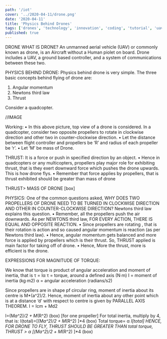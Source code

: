 ```yaml
---
path: '/iot'
cover: '../2020-04-11/drone.png'
date: '2020-04-11'
title: 'Physics Behind Drones'
tags: ['drones', 'technology', 'innovation', 'coding', 'tutorial', 'uav']
published: true
---
```


DRONE
WHAT IS DRONE?
An unmanned aerial vehicle (UAV) or commonly known as drone, is an Aircraft without a Human piolet on board. Drone includes a UAV, a ground based controller, and a system of communications between these two.

PHYSICS BEHIND DRONE:
Physics behind drone is very simple.
The three basic concepts behind flying of drone are:

1. Angular momentum
2. Newtons third law
3. Thrust

Consider a quadcopter.

//IMAGE

Working:
• In this above picture, top view of a drone is considered. In a quadcopter, consider two opposite propellers to rotate in clockwise direction and other two in counter-clockwise direction.
• Let the distance between flight controller and propellers be ‘R’ and radius of each propeller be ‘r’.
• Let ‘M’ be mass of Drone.

THRUST: It is a force or push in specified direction by an object.
• Hence in quadcopters or any multicopters, propellers play major role for exhibiting thrust, that is they exert downward force which pushes the drone upwards. This is how drone flys.
• Remember that force applies by propellers, that is thrust exhibited should be greater than mass of drone

THRUST> MASS OF DRONE [box]

PHYSICS:
One of the common questions asked,
WHY DOES TWO PROPELLERS OF DRONE NEED TO BE TURNED IN CLOCKWISE DIRECTION AND OTHER IN COUNTER-CLOCKWISE DIRECTION?
Newtons third law explains this question.
• Remember, all the propellers push the air downwards. As per NEWTONS third law, FOR EVERY ACTION, THERE IS EQUAL AND OPPOSITE REACTION.
• Since propellers are rotating , that is their rotation is action and so caused angular momentum is reaction (as per Newtons third law).
• Hence, angular momentum gets balanced and more force is applied by propellers which is their thrust. So, THRUST applied is main factor for taking off of drone.
• Hence, More the thrust, more is efficient is the drone.

EXPRESSIONS FOR MAGNITUDE OF TORQUE:

We know that torque is product of angular acceleration and moment of inertia, that is
τ = Iα
τ = torque, around a defined axis (N∙m)
I = moment of inertia (kg∙m2)
α = angular acceleration (radians/s2)

Since propellers are in shape pf circular ring, moment of inertia about its centre is M\*(a^2)/2.
Hence, moment of inertia about any other point which is at a distance ‘d’ with respect to centre is given by PARALLEL AXIS THEOREM.
I = Icm + Md2

I=(M*a^2)/2 + M*(R^2) (box) [for one propeller]
For total inertia, multiply by 4, that is:
I(total)=[(M*a^2)/2 + M*(R^2) ]*4 (box)
Total torque= α *I[total]
HENCE, FOR DRONE TO FLY, THRUST SHOULD BE GREATER THAN total torque,
THRUST > α *[(M*a^2)/2 + M*(R^2) ]*4 (box)

